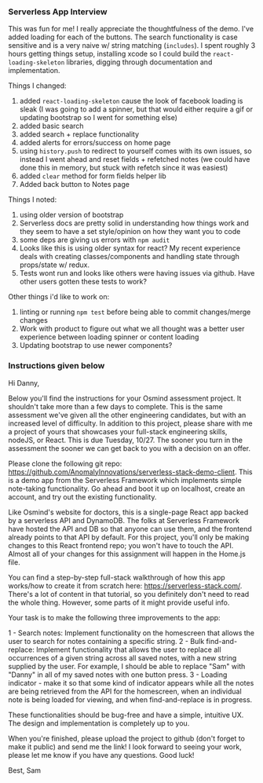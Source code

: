 ### Serverless App Interview

This was fun for me! I really appreciate the thoughtfulness of the demo. I've added loading for each of the buttons. The search functionality is case sensitive and is a very naive w/ string matching (`includes`). I spent roughly 3 hours getting things setup, installing xcode so I could build the `react-loading-skeleton` libraries, digging through documentation and implementation.

Things I changed:
1. added `react-loading-skeleton` cause the look of facebook loading is sleak (I was going to add a spinner, but that would either require a gif or updating bootstrap so I went for something else)
2. added basic search
3. added search + replace functionality
4. added alerts for errors/success on home page
5. using `history.push` to redirect to yourself comes with its own issues, so instead I went ahead and reset fields + refetched notes (we could have done this in memory, but stuck with refetch since it was easiest)
6. added `clear` method for form fields helper lib
7. Added back button to Notes page

Things I noted:
1. using older version of bootstrap
2. Serverless docs are pretty solid in understanding how things work and they seem to have a set style/opinion on how they want you to code
3. some deps are giving us errors with `npm audit`
4. Looks like this is using older syntax for react? My recent experience deals with creating classes/components and handling state through props/state w/ redux.
5. Tests wont run and looks like others were having issues via github. Have other users gotten these tests to work?

Other things i'd like to work on:
1. linting or running `npm test` before being able to commit changes/merge changes
2. Work with product to figure out what we all thought was a better user experience between loading spinner or content loading
3. Updating bootstrap to use newer components?

### Instructions given below

Hi Danny,

Below you'll find the instructions for your Osmind assessment project. It shouldn't take more than a few days to complete. This is the same assessment we've given all the other engineering candidates, but with an increased level of difficulty. In addition to this project, please share with me a project of yours that showcases your full-stack engineering skills, nodeJS, or React.
This is due Tuesday, 10/27. The sooner you turn in the assessment the sooner we can get back to you with a decision on an offer.


Please clone the following git repo: https://github.com/AnomalyInnovations/serverless-stack-demo-client.
This is a demo app from the Serverless Framework which implements simple note-taking functionality.
 Go ahead and boot it up on localhost, create an account, and try out the existing functionality.

Like Osmind's website for doctors, this is a single-page React app backed by a serverless API and DynamoDB. The folks at Serverless Framework have hosted the API and DB so that anyone can use them, and the frontend already points to that API by default. For this project, you'll only be making changes to this React frontend repo; you won't have to touch the API. Almost all of your changes for this assignment will happen in the Home.js file.

You can find a step-by-step full-stack walkthrough of how this app works/how to create it from scratch here: https://serverless-stack.com/. There's a lot of content in that tutorial, so you definitely don't need to read the whole thing. However, some parts of it might provide useful info.

Your task is to make the following three improvements to the app:

1 - Search notes: Implement functionality on the homescreen that allows the user to search for notes containing a specific string.
2 - Bulk find-and-replace: Implement functionality that allows the user to replace all occurrences of a given string across all saved notes, with a new string supplied by the user. For example, I should be able to replace "Sam" with "Danny" in all of my saved notes with one button press.
3 - Loading indicator - make it so that some kind of indicator appears while all the notes are being retrieved from the API for the homescreen, when an individual note is being loaded for viewing, and when find-and-replace is in progress.

These functionalities should be bug-free and have a simple, intuitive UX. The design and implementation is completely up to you.

When you're finished, please upload the project to github (don't forget to make it public) and send me the link!
I look forward to seeing your work, please let me know if you have any questions. Good luck!

Best,
Sam
